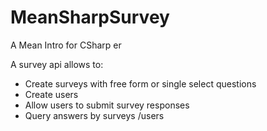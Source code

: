 # MeanSharpSurvey
A Mean Intro for CSharp er

A survey api allows to: 
- Create surveys  with free form or single select questions
- Create users 
- Allow users to submit survey responses
- Query answers by surveys /users


